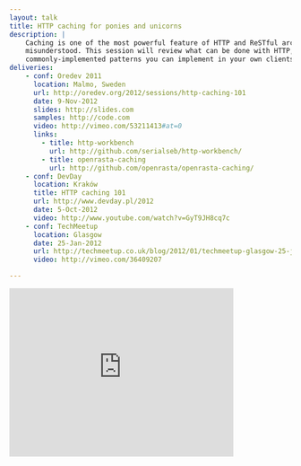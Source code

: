 ```yaml
---
layout: talk
title: HTTP caching for ponies and unicorns
description: |
    Caching is one of the most powerful feature of HTTP and ReSTful architecture, and also one of the most
    misunderstood. This session will review what can be done with HTTP, debunk a few myths and show some
    commonly-implemented patterns you can implement in your own clients2.
deliveries:
    - conf: Oredev 2011
      location: Malmo, Sweden
      url: http://oredev.org/2012/sessions/http-caching-101
      date: 9-Nov-2012
      slides: http://slides.com
      samples: http://code.com
      video: http://vimeo.com/53211413#at=0
      links:
        - title: http-workbench
          url: http://github.com/serialseb/http-workbench/
        - title: openrasta-caching
          url: http://github.com/openrasta/openrasta-caching/
    - conf: DevDay
      location: Kraków
      title: HTTP caching 101
      url: http://www.devday.pl/2012
      date: 5-Oct-2012
      video: http://www.youtube.com/watch?v=GyT9JH8cq7c
    - conf: TechMeetup
      location: Glasgow
      date: 25-Jan-2012
      url: http://techmeetup.co.uk/blog/2012/01/techmeetup-glasgow-25-jan-2012/
      video: http://vimeo.com/36409207

---
```

<iframe src="http://player.vimeo.com/video/53211413?badge=0" width="400" height="300" frameborder="0"
        allowFullScreen="allowFullScreen">
</iframe>